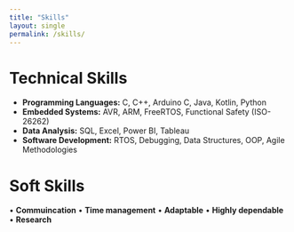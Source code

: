 ```yaml
---
title: "Skills"
layout: single
permalink: /skills/
---
```


# Technical Skills

- **Programming Languages:** C, C++, Arduino C, Java, Kotlin, Python
- **Embedded Systems:** AVR, ARM, FreeRTOS, Functional Safety (ISO-26262)
- **Data Analysis:** SQL, Excel, Power BI, Tableau
- **Software Development:** RTOS, Debugging, Data Structures, OOP, Agile Methodologies

# Soft Skills
• **Commuincation** • **Time management** • **Adaptable** • **Highly dependable** • **Research**
